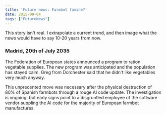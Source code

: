 ```yaml
---
title: 'Future news: Farmbot famine?'
date: 2015-09-04
tags: ["FutureNews"]
---
```


<p class="aside">This story isn't real. I extrapolate a current trend, and then image what the news would have to say 10-20 years from now.</p> <!--more-->

### Madrid, 20th of July 2035

The Federation of European states announced a program to ration vegetable supplies. The new program was anticipated and the population has stayed calm. Greg from Dorchester said that he didn't like vegetables very much anyway.

This unprecented move was necessary after the physical destruction of 80% of Spanish farmbots through a rouge AI code update. The investigation is ongoing, but early signs point to a disgruntled employee of the software vendor suppling the AI code for the majority of European farmbot manufactures.
